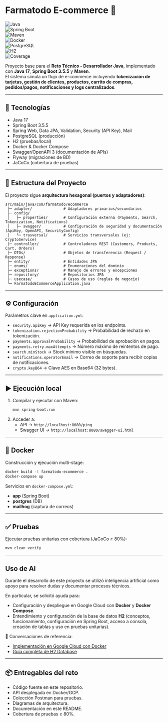 # Farmatodo E-commerce 🛒  

![Java](https://img.shields.io/badge/Java-17-red?logo=java)  
![Spring Boot](https://img.shields.io/badge/Spring%20Boot-3.5.5-brightgreen?logo=springboot)  
![Maven](https://img.shields.io/badge/Maven-Build-blue?logo=apachemaven)  
![Docker](https://img.shields.io/badge/Docker-Ready-2496ED?logo=docker)  
![PostgreSQL](https://img.shields.io/badge/PostgreSQL-DB-336791?logo=postgresql)  
![H2](https://img.shields.io/badge/H2-Database-lightgrey)  
![Coverage](https://img.shields.io/badge/Coverage-80%25-green?logo=codecov)  

Proyecto base para el **Reto Técnico - Desarrollador Java**, implementado con **Java 17**, **Spring Boot 3.5.5** y **Maven**.  
El sistema simula un flujo de e-commerce incluyendo **tokenización de tarjetas, gestión de clientes, productos, carrito de compras, pedidos/pagos, notificaciones y logs centralizados**.  

---

## 🚀 Tecnologías
- Java 17  
- Spring Boot 3.5.5  
- Spring Web, Data JPA, Validation, Security (API Key), Mail  
- PostgreSQL (producción)  
- H2 (pruebas/local)  
- Docker & Docker Compose  
- Swagger/OpenAPI 3 (documentación de APIs)  
- Flyway (migraciones de BD)  
- JaCoCo (cobertura de pruebas)  

---

## 📂 Estructura del Proyecto
El proyecto sigue **arquitectura hexagonal (puertos y adaptadores)**:  

```
src/main/java/com/farmatodo/ecommerce
 ├─ adapter/              # Adaptadores primarios/secundarios
 ├─ config/
 │   ├─ properties/       # Configuración externa (Payments, Search, Tokenization, Notifications)
 │   ├─ swagger/          # Configuración de seguridad y documentación (ApiKey, OpenAPI, SecurityConfig)
 │   └─ trasversal/       # Servicios transversales (ej: CryptoService)
 ├─ controller/           # Controladores REST (Customers, Products, Cart, Orders)
 ├─ DTOs/                 # Objetos de transferencia (Request / Response)
 ├─ entity/               # Entidades JPA
 ├─ enums/                # Enumeraciones del dominio
 ├─ exceptions/           # Manejo de errores y excepciones
 ├─ repository/           # Repositorios JPA
 ├─ usecase/              # Casos de uso (reglas de negocio)
 └─ FarmatodoECommerceApplication.java
```

---

## ⚙️ Configuración
Parámetros clave en `application.yml`:
- `security.apiKey` → API Key requerida en los endpoints.  
- `tokenization.rejectionProbability` → Probabilidad de rechazo en tokenización.  
- `payments.approvalProbability` → Probabilidad de aprobación en pagos.  
- `payments.retry.maxAttempts` → Número máximo de reintentos de pago.  
- `search.minStock` → Stock mínimo visible en búsquedas.  
- `notifications.operatorEmail` → Correo de soporte para recibir copias de notificaciones.  
- `crypto.keyB64` → Clave AES en Base64 (32 bytes).  


---

## ▶️ Ejecución local
1. Compilar y ejecutar con Maven:
   ```bash
   mvn spring-boot:run
   ```
2. Acceder a:
   - API → `http://localhost:8080/ping`
   - Swagger UI → `http://localhost:8080/swagger-ui.html`

---

## 🐳 Docker
Construcción y ejecución multi-stage:
```bash
docker build -t farmatodo-ecommerce .
docker-compose up
```

Servicios en `docker-compose.yml`:
- **app** (Spring Boot)  
- **postgres** (DB)  
- **mailhog** (captura de correos)  

---

## ✅ Pruebas
Ejecutar pruebas unitarias con cobertura (JaCoCo ≥ 80%):
```bash
mvn clean verify
```
---
## Uso de AI

Durante el desarrollo de este proyecto se utilizó inteligencia artificial como apoyo para resolver dudas y documentar procesos técnicos.  

En particular, se solicitó ayuda para:  

- Configuración y despliegue en Google Cloud con **Docker** y **Docker Compose**.  
- Entendimiento y configuración de la base de datos **H2** (conceptos, funcionamiento, configuración en Spring Boot, acceso a consola, creación de tablas y uso en pruebas unitarias).  

📎 Conversaciones de referencia:  
- [Implementación en Google Cloud con Docker](https://chatgpt.com/share/68b3b331-1548-8007-b41e-e1b485b22d7d)  
- [Guía completa de H2 Database](https://chatgpt.com/share/68b3b584-3dac-8007-b124-6d37b8e50644)  

---

## 📦 Entregables del reto
- Código fuente en este repositorio.
- API desplegada en Docker/GCP.
- Colección Postman para pruebas.
- Diagramas de arquitectura.
- Documentación en este README.
- Cobertura de pruebas ≥ 80%.
